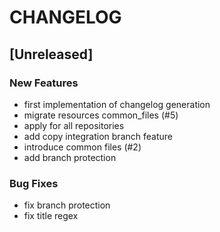 # CHANGELOG


## [Unreleased]

### New Features
- first implementation of changelog generation
- migrate resources common_files (#5)
- apply for all repositories
- add copy integration branch feature
- introduce common files (#2)
- add branch protection


### Bug Fixes
- fix branch protection
- fix title regex





